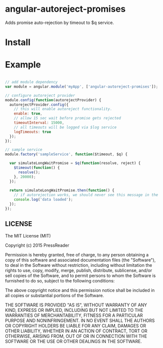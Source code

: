 # angular-autoreject-promises
Adds promise auto-rejection by timeout to $q service.

# Install

# Example

```js

// add module dependency
var module = angular.module('myApp', ['angular-autoreject-promises']);

// configure autoreject provider
module.config(function(autorejectProvider) {
  autorejectProvider.config({
    // this will enable autoreject functionality. 
    enable: true,
    // allow 15 sec wait before promise gets rejected
    timeoutInterval: 15000, 
    // all timeouts will be logged via $log service
    logTimeouts: true
  });
});

// sample service
module.factory('sampleService', function($timeout, $q) {

  var simulateLongWaitPromise = $q(function(resolve, reject) {
    $timeout(function() {
      resolve();
    }, 20000);
  });
  
  return simulateLongWaitPromise.then(function() {
    // if autorejection works, we should never see this message in the console
    console.log('data loaded');
  });
});

```


## LICENSE
The MIT License (MIT)

Copyright (c) 2015 PressReader

Permission is hereby granted, free of charge, to any person obtaining a copy
of this software and associated documentation files (the "Software"), to deal
in the Software without restriction, including without limitation the rights
to use, copy, modify, merge, publish, distribute, sublicense, and/or sell
copies of the Software, and to permit persons to whom the Software is
furnished to do so, subject to the following conditions:

The above copyright notice and this permission notice shall be included in all
copies or substantial portions of the Software.

THE SOFTWARE IS PROVIDED "AS IS", WITHOUT WARRANTY OF ANY KIND, EXPRESS OR
IMPLIED, INCLUDING BUT NOT LIMITED TO THE WARRANTIES OF MERCHANTABILITY,
FITNESS FOR A PARTICULAR PURPOSE AND NONINFRINGEMENT. IN NO EVENT SHALL THE
AUTHORS OR COPYRIGHT HOLDERS BE LIABLE FOR ANY CLAIM, DAMAGES OR OTHER
LIABILITY, WHETHER IN AN ACTION OF CONTRACT, TORT OR OTHERWISE, ARISING FROM,
OUT OF OR IN CONNECTION WITH THE SOFTWARE OR THE USE OR OTHER DEALINGS IN THE
SOFTWARE.

